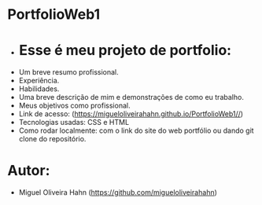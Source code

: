 # PortfolioWeb1
- # Esse é meu projeto de portfolio:
- Um breve resumo profissional.
- Experiência.
- Habilidades.
- Uma breve descrição de mim e demonstrações de como eu trabalho.
- Meus objetivos como profissional.
- Link de acesso: (https://migueloliveirahahn.github.io/PortfolioWeb1//)
- Tecnologias usadas: CSS e HTML
- Como rodar localmente: com o link do site do web portfólio ou dando git clone do repositório.
# Autor:
- Miguel Oliveira Hahn (https://github.com/migueloliveirahahn)
